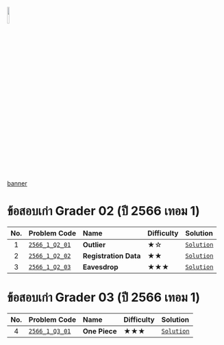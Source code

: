 <p align="left">
  <a href="../README.md">
    <img src="../../Z99-OTHERS/00-common/00-back.png" style="width:10%">
  </a>
</p>

[banner]()

# ข้อสอบเก่า Grader 02 (ปี 2566 เทอม 1)

| No. | Problem Code                                                                                         | Name                  | Difficulty | Solution                                                                                 |
| :-: | :--------------------------------------------------------------------------------------------------- | :-------------------- | :--------- | :--------------------------------------------------------------------------------------- |
|  1  | [`2566_1_Q2_01`](https://drive.google.com/file/d/1uZYl_y7cE_lXltvPjL7cJdszyvffykMn/view?usp=sharing) | **Outlier**           | ★☆         | [`Solution`](/GE-Grader-Examination/G6601-Exam-2566-S1/Grader-02/2566_1_Q2_01/README.md) |
|  2  | [`2566_1_Q2_02`](https://drive.google.com/file/d/1I--JE-9RUlVGtxYaqCl41rCbGkQUlSiq/view?usp=sharing) | **Registration Data** | ★★         | [`Solution`](/GE-Grader-Examination/G6601-Exam-2566-S1/Grader-02/2566_1_Q2_02/README.md) |
|  3  | [`2566_1_Q2_03`](https://drive.google.com/file/d/1wwznsnM32l3HiC4QfTj-GI3czgv0MkZQ/view?usp=sharing) | **Eavesdrop**         | ★★★        | [`Solution`](/GE-Grader-Examination/G6601-Exam-2566-S1/Grader-02/2566_1_Q2_03/README.md) |

# ข้อสอบเก่า Grader 03 (ปี 2566 เทอม 1)

| No. | Problem Code                                                                                         | Name          | Difficulty | Solution                                                                                 |
| :-: | :--------------------------------------------------------------------------------------------------- | :------------ | :--------- | :--------------------------------------------------------------------------------------- |
|  4  | [`2566_1_Q3_01`](https://drive.google.com/file/d/1x2IVrmVc27GaYGnEhnUbKJCNJO1p6gpi/view?usp=sharing) | **One Piece** | ★★★        | [`Solution`](/GE-Grader-Examination/G6601-Exam-2566-S1/Grader-03/2566_1_Q3_03/README.md) |
